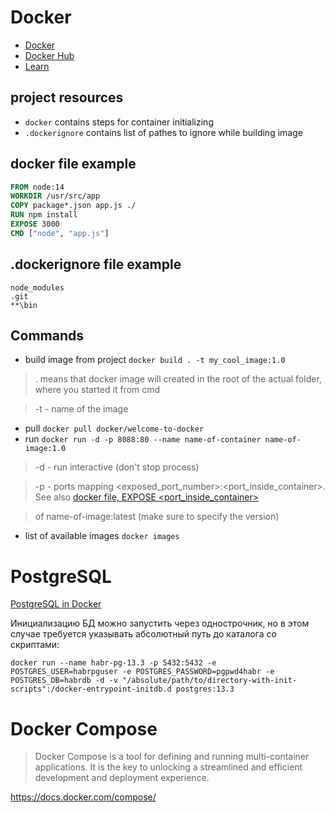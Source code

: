 # Docker

- [Docker](https://www.docker.com/)
- [Docker Hub](https://hub.docker.com/r/docker/welcome-to-docker)
- [Learn](https://habr.com/ru/articles/713942/)


## project resources

- `docker` contains steps for container initializing
- `.dockerignore` contains list of pathes to ignore while building image


## docker file example

```DOCKERFILE
FROM node:14
WORKDIR /usr/src/app
COPY package*.json app.js ./
RUN npm install
EXPOSE 3000
CMD ["node", "app.js"]
```

## .dockerignore file example

```
node_modules
.git
**\bin

```

## Commands

- build image from project `docker build . -t my_cool_image:1.0`
> . means that docker image will created in the root of the actual folder, where you started it from cmd

> -t - name of the image

- pull `docker pull docker/welcome-to-docker`
- run `docker run -d -p 8088:80 --name name-of-container name-of-image:1.0`
> -d - run interactive (don't stop process)

> -p - ports mapping <exposed_port_number>:<port_inside_container>. See also [docker file, EXPOSE <port_inside_container>](#docker-file-example)

> of name-of-image:latest (make sure to specify the version)

- list of available images `docker images`

# PostgreSQL

[PostgreSQL in Docker](https://habr.com/ru/articles/578744/)

Инициализацию БД можно запустить через однострочник, но в этом случае требуется указывать абсолютный путь до каталога со скриптами:

`docker run --name habr-pg-13.3 -p 5432:5432 -e POSTGRES_USER=habrpguser -e POSTGRES_PASSWORD=pgpwd4habr -e POSTGRES_DB=habrdb -d -v "/absolute/path/to/directory-with-init-scripts":/docker-entrypoint-initdb.d postgres:13.3`


# Docker Compose

> Docker Compose is a tool for defining and running multi-container applications. It is the key to unlocking a streamlined and efficient development and deployment experience.

https://docs.docker.com/compose/